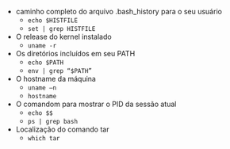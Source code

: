 * caminho completo do arquivo .bash_history para o seu usuário
  * `echo $HISTFILE`
  * `set | grep HISTFILE`
* O release do kernel instalado
  * `uname -r`
* Os diretórios incluídos em seu PATH
  * `echo $PATH`
  * `env | grep “$PATH”`
* O hostname da máquina
  * `uname –n`
  * `hostname`
* O comandom para mostrar o PID da sessão atual
  * `echo $$`
  * `ps | grep bash`
* Localização do comando tar
  * `which tar`
